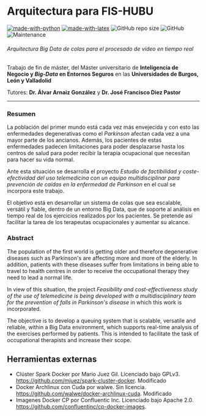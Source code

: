 Arquitectura para FIS-HUBU
=

[![made-with-python](https://img.shields.io/badge/Coded%20with-Python-21496b.svg?style=flat-square)](https://www.python.org/)
[![made-with-latex](https://img.shields.io/badge/Documented%20with-LaTeX-4c9843.svg?style=flat-square)](https://www.latex-project.org/) ![GitHub repo size](https://img.shields.io/github/repo-size/jlgarridol/TFM-FIS-IF?style=flat-square) ![GitHub](https://img.shields.io/github/license/jlgarridol/TFM-FIS-IF?style=flat-square) ![Maintenance](https://img.shields.io/maintenance/yes/2020?style=flat-square)

###### Arquitectura *Big Data* de colas para el procesado de vídeo en tiempo real
Trabajo de fin de máster, del Máster universitario de **Inteligencia de Negocio y *Big-Data* en Entornos Seguros** en las **Universidades de Burgos, León y Valladolid**

Tutores: **Dr. Álvar Arnaiz González** y **Dr. José Francisco Diez Pastor**

---

### Resumen
La población del primer mundo está cada vez más envejecida y con esto las enfermedades degenerativas como el *Parkinson* afectan cada vez a una mayor parte de los ancianos. Además, los pacientes de estas enfermedades padecen limitaciones para poder desplazarse hasta los centros de salud para poder recibir la terapia ocupacional que necesitan para hacer su vida normal.

Ante esta situación se desarrolla el proyecto *Estudio de factibilidad y coste-efectividad del uso telemedicina con un equipo multidisciplinar para prevención de caídas en la enfermedad de Parkinson* en el cual se incorpora este trabajo.

El objetivo está en desarrollar un sistema de colas que sea escalable, versátil y fiable, dentro de un entorno Big Data, que de soporte al análisis en tiempo real de los ejercicios realizados por los pacientes. Se pretende así facilitar la tarea de los terapeutas ocupacionales y aumentar su alcance.

### Abstract
The population of the first world is getting older and therefore degenerative diseases such as Parkinson's are affecting more and more of the elderly. In addition, patients with these diseases suffer from limitations in being able to travel to health centres in order to receive the occupational therapy they need to lead a normal life.

In view of this situation, the project *Feasibility and cost-effectiveness study of the use of telemedicine is being developed with a multidisciplinary team for the prevention of falls in Parkinson's disease* in which this work is incorporated.

The objective is to develop a queuing system that is scalable, versatile and reliable, within a Big Data environment, which supports real-time analysis of the exercises performed by patients. This is intended to facilitate the task of occupational therapists and increase their scope.

## Herramientas externas
* Clúster Spark Docker por Mario Juez Gil. Licenciado bajo GPLv3. https://github.com/mjuez/spark-cluster-docker. Modificado
* Docker Archlinux con Cuda por walwe. Sin licencia. https://github.com/walwe/docker-archlinux-cuda. Modificado
* Imagenes Docker CP por Confluentic Inc. Licenciado bajo Apache 2.0. https://github.com/confluentinc/cp-docker-images.

